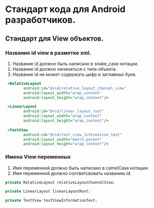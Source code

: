 # Стандарт кода для Android разработчиков.

## Стандарт для View объектов.

### Название id view в разметке xml.
1. Название id должно быть написано в snake_case нотации.
2. Название id должно начинаться с типа объекта. 
3. Название id не может содержать цифр и заглавных букв.

``` xml
 <RelativeLayout
        android:id="@+id/relative_layout_channel_view"
        android:layout_width="wrap_content"
        android:layout_height="wrap_content"/>

 <LinearLayout
        android:id="@+id/linear_layout_root"
        android:layout_width="wrap_content"
        android:layout_height="wrap_content"/>
        
 <TextView
        android:id="@+id/text_view_information_text"
        android:layout_width="match_parent"
        android:layout_height="wrap_content"/>
```

### Имена View переменных

1. Имя переменной должно быть написано в camelCase нотации.
2. Имя переменной должно соответсвовать названию id.

``` java
private RelativeLayout relativeLayoutChannelView;

private LinearLayout linearLayoutRoot;

private TextView textViewInformationText;
```
